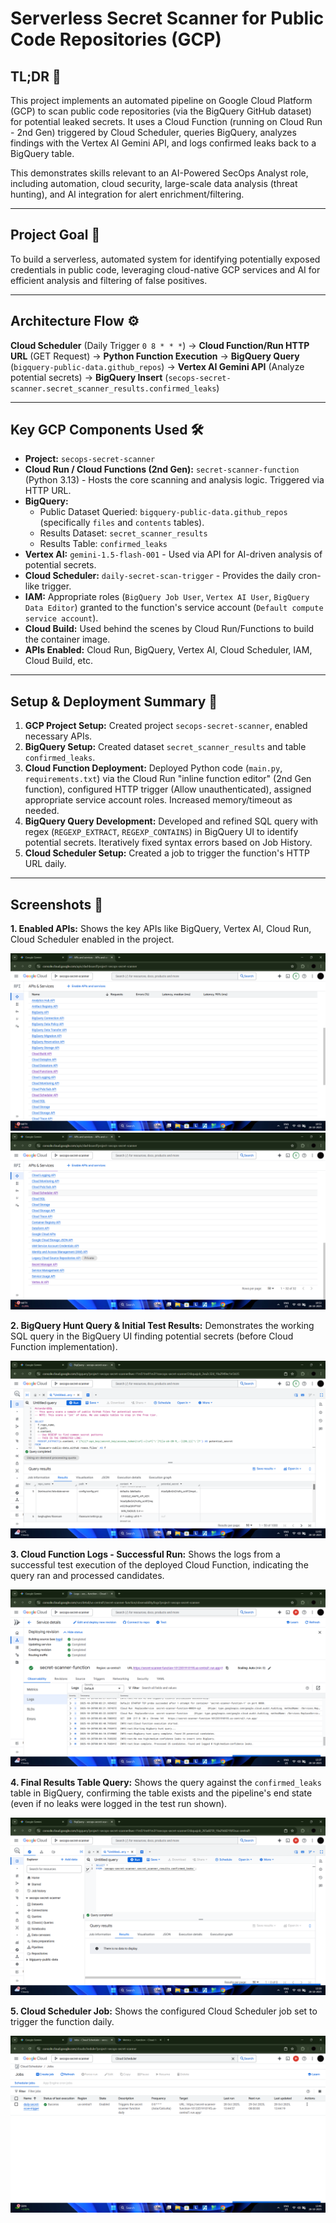 # Serverless Secret Scanner for Public Code Repositories (GCP)

## TL;DR 📄
This project implements an automated pipeline on Google Cloud Platform (GCP) to scan public code repositories (via the BigQuery GitHub dataset) for potential leaked secrets. It uses a Cloud Function (running on Cloud Run - 2nd Gen) triggered by Cloud Scheduler, queries BigQuery, analyzes findings with the Vertex AI Gemini API, and logs confirmed leaks back to a BigQuery table.

This demonstrates skills relevant to an AI-Powered SecOps Analyst role, including automation, cloud security, large-scale data analysis (threat hunting), and AI integration for alert enrichment/filtering.

---

## Project Goal 🎯
To build a serverless, automated system for identifying potentially exposed credentials in public code, leveraging cloud-native GCP services and AI for efficient analysis and filtering of false positives.

---

## Architecture Flow ⚙️
**Cloud Scheduler** (Daily Trigger `0 8 * * *`) -> **Cloud Function/Run HTTP URL** (GET Request) -> **Python Function Execution** -> **BigQuery Query** (`bigquery-public-data.github_repos`) -> **Vertex AI Gemini API** (Analyze potential secrets) -> **BigQuery Insert** (`secops-secret-scanner.secret_scanner_results.confirmed_leaks`)

---

## Key GCP Components Used 🛠️
* **Project:** `secops-secret-scanner`
* **Cloud Run / Cloud Functions (2nd Gen):** `secret-scanner-function` (Python 3.13) - Hosts the core scanning and analysis logic. Triggered via HTTP URL.
* **BigQuery:**
    * Public Dataset Queried: `bigquery-public-data.github_repos` (specifically `files` and `contents` tables).
    * Results Dataset: `secret_scanner_results`
    * Results Table: `confirmed_leaks`
* **Vertex AI:** `gemini-1.5-flash-001` - Used via API for AI-driven analysis of potential secrets.
* **Cloud Scheduler:** `daily-secret-scan-trigger` - Provides the daily cron-like trigger.
* **IAM:** Appropriate roles (`BigQuery Job User`, `Vertex AI User`, `BigQuery Data Editor`) granted to the function's service account (`Default compute service account`).
* **Cloud Build:** Used behind the scenes by Cloud Run/Functions to build the container image.
* **APIs Enabled:** Cloud Run, BigQuery, Vertex AI, Cloud Scheduler, IAM, Cloud Build, etc.

---

## Setup & Deployment Summary 🚀
1.  **GCP Project Setup:** Created project `secops-secret-scanner`, enabled necessary APIs.
2.  **BigQuery Setup:** Created dataset `secret_scanner_results` and table `confirmed_leaks`.
3.  **Cloud Function Deployment:** Deployed Python code (`main.py`, `requirements.txt`) via the Cloud Run "inline function editor" (2nd Gen function), configured HTTP trigger (Allow unauthenticated), assigned appropriate service account roles. Increased memory/timeout as needed.
4.  **BigQuery Query Development:** Developed and refined SQL query with regex (`REGEXP_EXTRACT`, `REGEXP_CONTAINS`) in BigQuery UI to identify potential secrets. Iteratively fixed syntax errors based on Job History.
5.  **Cloud Scheduler Setup:** Created a job to trigger the function's HTTP URL daily.

---

## Screenshots 📸

**1. Enabled APIs:**
Shows the key APIs like BigQuery, Vertex AI, Cloud Run, Cloud Scheduler enabled in the project.

![Enabled APIs Part 1](Screenshot%20(135).png)
![Enabled APIs Part 2](Screenshot%20(136).png)

**2. BigQuery Hunt Query & Initial Test Results:**
Demonstrates the working SQL query in the BigQuery UI finding potential secrets (before Cloud Function implementation).

![BigQuery Hunt Query Test](Screenshot%20(140).png)

**3. Cloud Function Logs - Successful Run:**
Shows the logs from a successful test execution of the deployed Cloud Function, indicating the query ran and processed candidates.

![Cloud Function Success Log](Screenshot%20(161).png)

**4. Final Results Table Query:**
Shows the query against the `confirmed_leaks` table in BigQuery, confirming the table exists and the pipeline's end state (even if no leaks were logged in the test run shown).

![Final Results Table Query](Screenshot%20(162).png)

**5. Cloud Scheduler Job:**
Shows the configured Cloud Scheduler job set to trigger the function daily.

![Cloud Scheduler Job](Screenshot%20(163).png)
